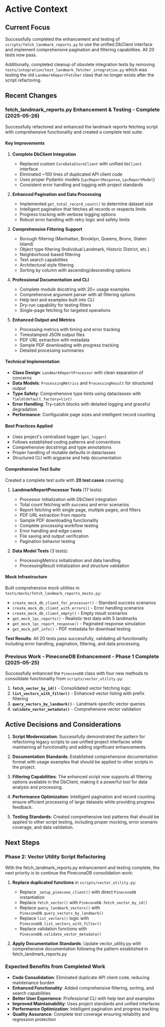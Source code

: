 # Active Context

## Current Focus

Successfully completed the enhancement and testing of `scripts/fetch_landmark_reports.py` to use the unified DbClient interface and implement comprehensive pagination and filtering capabilities. All 20 tests now pass.

Additionally, completed cleanup of obsolete integration tests by removing `tests/integration/test_landmark_fetcher_integration.py` which was testing the old `LandmarkReportFetcher` class that no longer exists after the script refactoring.

## Recent Changes

### fetch_landmark_reports.py Enhancement & Testing - Complete (2025-05-26)

Successfully refactored and enhanced the landmark reports fetching script with comprehensive functionality and created a complete test suite:

#### Key Improvements

1. **Complete DbClient Integration**

   - Replaced custom `CoreDataStoreClient` with unified `DbClient` interface
   - Eliminated ~100 lines of duplicated API client code
   - Uses proper Pydantic models (`LpcReportResponse`, `LpcReportModel`)
   - Consistent error handling and logging with project standards

1. **Enhanced Pagination and Data Processing**

   - Implemented `get_total_record_count()` to determine dataset size
   - Intelligent pagination that fetches all records or respects limits
   - Progress tracking with verbose logging options
   - Robust error handling with retry logic and safety limits

1. **Comprehensive Filtering Support**

   - Borough filtering (Manhattan, Brooklyn, Queens, Bronx, Staten Island)
   - Object type filtering (Individual Landmark, Historic District, etc.)
   - Neighborhood-based filtering
   - Text search capabilities
   - Architectural style filtering
   - Sorting by column with ascending/descending options

1. **Professional Documentation and CLI**

   - Complete module docstring with 20+ usage examples
   - Comprehensive argument parser with all filtering options
   - Help text and examples built into CLI
   - Dry-run capability for testing filters
   - Single-page fetching for targeted operations

1. **Enhanced Output and Metrics**

   - Processing metrics with timing and error tracking
   - Timestamped JSON output files
   - PDF URL extraction with metadata
   - Sample PDF downloading with progress tracking
   - Detailed processing summaries

#### Technical Implementation

- **Class Design**: `LandmarkReportProcessor` with clean separation of concerns
- **Data Models**: `ProcessingMetrics` and `ProcessingResult` for structured output
- **Type Safety**: Comprehensive type hints using dataclasses with `field(default_factory=list)`
- **Error Handling**: Try-catch blocks with detailed logging and graceful degradation
- **Performance**: Configurable page sizes and intelligent record counting

#### Best Practices Applied

- Uses project's centralized logger (`get_logger`)
- Follows established coding patterns and conventions
- Comprehensive docstrings and type annotations
- Proper handling of mutable defaults in dataclasses
- Structured CLI with argparse and help documentation

#### Comprehensive Test Suite

Created a complete test suite with **20 test cases** covering:

1. **LandmarkReportProcessor Tests** (17 tests):

   - Processor initialization with DbClient integration
   - Total count fetching with success and error scenarios
   - Report fetching with single page, multiple pages, and filters
   - PDF URL extraction from reports
   - Sample PDF downloading functionality
   - Complete processing workflow testing
   - Error handling and edge cases
   - File saving and output verification
   - Pagination behavior testing

1. **Data Model Tests** (3 tests):

   - ProcessingMetrics initialization and data handling
   - ProcessingResult initialization and structure validation

#### Mock Infrastructure

Built comprehensive mock utilities in `tests/mocks/fetch_landmark_reports_mocks.py`:

- `create_mock_db_client_for_processor()` - Standard success scenarios
- `create_mock_db_client_with_errors()` - Error handling scenarios
- `create_mock_db_client_empty()` - Empty result scenarios
- `get_mock_lpc_reports()` - Realistic test data with 5 landmarks
- `get_mock_lpc_report_response()` - Paginated response simulation
- `get_mock_pdf_info()` - PDF metadata for download testing

**Test Results**: All 20 tests pass successfully, validating all functionality including error handling, pagination, filtering, and data processing.

### Previous Work - PineconeDB Enhancement - Phase 1 Complete (2025-05-25)

Successfully enhanced the `PineconeDB` class with four new methods to consolidate functionality from `scripts/vector_utility.py`:

1. **`fetch_vector_by_id()`** - Consolidated vector fetching logic
1. **`list_vectors_with_filter()`** - Enhanced vector listing with prefix filtering
1. **`query_vectors_by_landmark()`** - Landmark-specific vector queries
1. **`validate_vector_metadata()`** - Comprehensive vector validation

## Active Decisions and Considerations

1. **Script Modernization**: Successfully demonstrated the pattern for refactoring legacy scripts to use unified project interfaces while maintaining all functionality and adding significant enhancements.

1. **Documentation Standards**: Established comprehensive documentation format with usage examples that should be applied to other scripts in the project.

1. **Filtering Capabilities**: The enhanced script now supports all filtering options available in the DbClient, making it a powerful tool for data analysis and processing.

1. **Performance Optimization**: Intelligent pagination and record counting ensure efficient processing of large datasets while providing progress feedback.

1. **Testing Standards**: Created comprehensive test patterns that should be applied to other script testing, including proper mocking, error scenario coverage, and data validation.

## Next Steps

### Phase 2: Vector Utility Script Refactoring

With the fetch_landmark_reports.py enhancement and testing complete, the next priority is to continue the PineconeDB consolidation work:

1. **Replace duplicated functions** in `scripts/vector_utility.py`:

   - Replace `_setup_pinecone_client()` with direct `PineconeDB` instantiation
   - Replace `fetch_vector()` with `PineconeDB.fetch_vector_by_id()`
   - Replace `query_landmark_vectors()` with `PineconeDB.query_vectors_by_landmark()`
   - Replace `list_vectors()` logic with `PineconeDB.list_vectors_with_filter()`
   - Replace validation functions with `PineconeDB.validate_vector_metadata()`

1. **Apply Documentation Standards**: Update vector_utility.py with comprehensive documentation following the pattern established in fetch_landmark_reports.py

### Expected Benefits from Completed Work

- **Code Consolidation**: Eliminated duplicate API client code, reducing maintenance burden
- **Enhanced Functionality**: Added comprehensive filtering, sorting, and search capabilities
- **Better User Experience**: Professional CLI with help text and examples
- **Improved Maintainability**: Uses project standards and unified interfaces
- **Performance Optimization**: Intelligent pagination and progress tracking
- **Quality Assurance**: Complete test coverage ensuring reliability and regression protection
